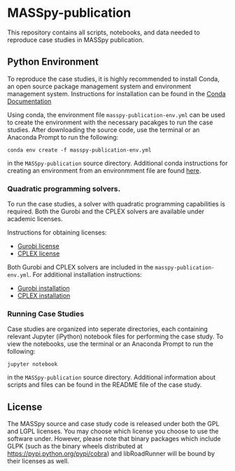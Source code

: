 # MASSpy-publication
This repository contains all scripts, notebooks, and data needed to reproduce case studies in MASSpy publication.


## Python Environment
To reproduce the case studies, it is highly recommended to install Conda, an open source package management system and environment management system. Instructions for installation can be found in the [Conda Documentation](https://docs.conda.io/en/latest/miniconda.html)

Using conda, the environment file `masspy-publication-env.yml` can be used to create the environment with the necessary pacakges to run the case studies. After downloading the source code, use the terminal or an Anaconda Prompt to run the following:

    conda env create -f masspy-publication-env.yml

in the `MASSpy-publication` source directory. Additional conda instructions for creating an environment from an environmment file are found [here](https://docs.conda.io/projects/conda/en/latest/user-guide/tasks/manage-environments.html#creating-an-environment-from-an-environment-yml-file).

### Quadratic programming solvers. 

To run the case studies, a solver with quadratic programming capabilities is required. Both the Gurobi and the CPLEX solvers are available under academic licenses.


Instructions for obtaining licenses:
* [Gurobi license](https://www.gurobi.com/academia/academic-program-and-licenses/)
* [CPLEX license](https://www.ibm.com/academic/home)

Both Gurobi and CPLEX solvers are included in the `masspy-publication-env.yml`. For additional installation instructions:
* [Gurobi installation](https://www.gurobi.com/documentation/9.0/quickstart_mac/ins_the_anaconda_python_di.html)
* [CPLEX installation](https://developer.ibm.com/docloud/blog/2017/01/23/cplex-python-now-available-anaconda-cloud/)

### Running Case Studies

Case studies are organized into seperate directories, each containing relevant Jupyter (iPython) notebook files for performing the case study. To view the notebooks, use the terminal or an Anaconda Prompt to run the following:

    jupyter notebook

in the `MASSpy-publication` source directory. Additional information about scripts and files can be found in the README file of the case study.

## License
The MASSpy source and case study code is released under both the GPL and LGPL licenses. You may choose which license you choose to use the software under. However, please note that binary packages which include GLPK (such as the binary wheels distributed at https://pypi.python.org/pypi/cobra) and libRoadRunner will be bound by their licenses as well.

